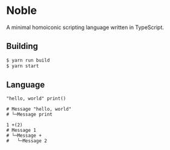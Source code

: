 # Noble

A minimal homoiconic scripting language written in TypeScript.

## Building

```sh
$ yarn run build
$ yarn start
```

## Language
```
"hello, world" print()

# Message "hello, world"
# └─Message print

1 +(2)
# Message 1
# └─Message +
#   └─Message 2
```
